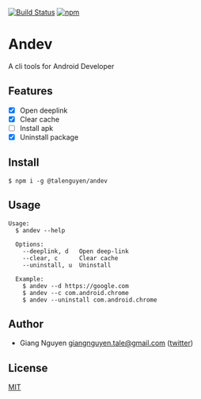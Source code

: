 [![Build Status](https://travis-ci.org/talenguyen/andev.svg?branch=master)](https://travis-ci.org/talenguyen/andev)
[![npm](https://img.shields.io/badge/npm-v1.0.0-blue.svg)](https://www.npmjs.com/package/@talenguyen/andev)

# Andev

A cli tools for Android Developer

## Features

 * [x] Open deeplink 
 * [x] Clear cache
 * [ ] Install apk
 * [x] Uninstall package
 
## Install

```shell
$ npm i -g @talenguyen/andev
```

## Usage

```shell
Usage:
  $ andev --help

  Options:
    --deeplink, d   Open deep-link
    --clear, c      Clear cache
    --uninstall, u  Uninstall 

  Example:
    $ andev --d https://google.com
    $ andev --c com.android.chrome
    $ andev --uninstall com.android.chrome
```

## Author
- Giang Nguyen <giangnguyen.tale@gmail.com> ([twitter](https://twitter.com/Tale_Nguyen))

## License

[MIT](LICENSE)
